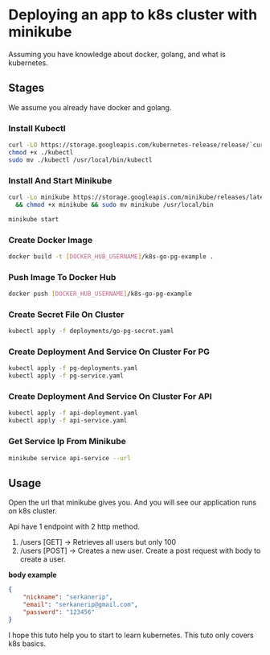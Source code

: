 # Deploying an app to k8s cluster with minikube

Assuming you have knowledge about docker, golang, and what is kubernetes.

## Stages

We assume you already have docker and golang.

### Install Kubectl

```bash
curl -LO https://storage.googleapis.com/kubernetes-release/release/`curl -s https://storage.googleapis.com/kubernetes-release/release/stable.txt`/bin/linux/amd64/kubectl
chmod +x ./kubectl
sudo mv ./kubectl /usr/local/bin/kubectl
```

### Install And Start Minikube

```bash
curl -Lo minikube https://storage.googleapis.com/minikube/releases/latest/minikube-linux-amd64 \
  && chmod +x minikube && sudo mv minikube /usr/local/bin

minikube start
```

### Create Docker Image

```bash
docker build -t [DOCKER_HUB_USERNAME]/k8s-go-pg-example .
```

### Push Image To Docker Hub

```bash
docker push [DOCKER_HUB_USERNAME]/k8s-go-pg-example
```

### Create Secret File On Cluster

```bash
kubectl apply -f deployments/go-pg-secret.yaml
```

### Create Deployment And Service On Cluster For PG

```bash
kubectl apply -f pg-deployments.yaml
kubectl apply -f pg-service.yaml
```

### Create Deployment And Service On Cluster For API
```bash
kubectl apply -f api-deployment.yaml
kubectl apply -f api-service.yaml
```

### Get Service Ip From Minikube
```bash
minikube service api-service --url
```

## Usage

Open the url that minikube gives you. And you will see our application runs on k8s cluster.


Api have 1 endpoint with 2 http method.
1. /users [GET] -> Retrieves all users but only 100
2. /users [POST] -> Creates a new user. Create a post request with body to create a user.

**body example**
```json
{
    "nickname": "serkanerip",
    "email": "serkanerip@gmail.com",
    "password": "123456"
}
```

I hope this tuto help you to start to learn kubernetes. This tuto only covers k8s basics.
